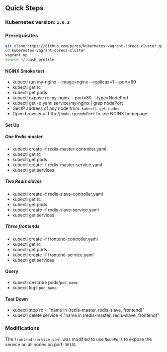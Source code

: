 ## Quick Steps

### Kubernetes version: `1.0.2`

### Prerequisites

```bash
git clone https://github.com/pires/kubernetes-vagrant-coreos-cluster.git
cd kubernetes-vagrant-coreos-cluster
vagrant up
source ~/.bash_profile
```
#### NGINX Smoke test

 - kubectl run my-nginx --image=nginx --replicas=1 --port=80
 - kubectl get rc
 - kubectl get pods
 - kubectl expose rc my-nginx --port=80 --type=NodePort
 - kubectl get -o yaml service/my-nginx | grep nodePort
 - Get IP address of any node from: `kubectl get nodes`
 - Open browser at http://`node-ip`:`nodePort` to see NGINX homepage

#### Set Up

##### One Redis master

 - kubectl create -f redis-master-controller.yaml
 - kubectl get rc
 - kubectl get pods
 - kubectl create -f redis-master-service.yaml
 - kubectl get services

##### Two Redis slaves

 - kubectl create -f redis-slave-controller.yaml
 - kubectl get rc
 - kubectl get pods
 - kubectl create -f redis-slave-service.yaml
 - kubectl get services

##### Three frontends

 - kubectl create -f frontend-controller.yaml
 - kubectl get rc
 - kubectl get pods
 - kubectl create -f frontend-service.yaml
 - kubectl get services

#### Query

 - kubectl describe pods/`pod_name`
 - kubectl logs `pod_name`

#### Tear Down
 - kubectl stop rc -l "name in (redis-master, redis-slave, frontend)"
 - kubectl delete service -l "name in (redis-master, redis-slave, frontend)"

### Modifications

The `frontend-service.yaml` was modified to use `NodePort` to expose the service on all nodes on port: `30101`.

